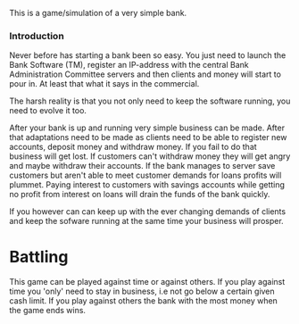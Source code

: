 This is a game/simulation of a very simple bank.

### Introduction

Never before has starting a bank been so easy. You just need to launch the Bank Software (TM), register an IP-address with the central Bank Administration Committee servers and then clients and money will start to pour in. At least that what it says in the commercial.

The harsh reality is that you not only need to keep the software running, you need to evolve it too.

After your bank is up and running very simple business can be made. After that adaptations need to be made as clients need to be able to register new accounts, deposit money and withdraw money. If you fail to do that business will get lost. If customers can't withdraw money they will get angry and maybe withdraw their accounts. If the bank manages to server save customers but aren't able to meet customer demands for loans profits will plummet. Paying interest to customers with savings accounts while getting no profit from interest on loans will drain the funds of the bank quickly.

If you however can can keep up with the ever changing demands of clients and keep the sofware running at the same time your business will prosper.


# Battling

This game can be played against time or against others. If you play against time you 'only' need to stay in business, i.e not go below a certain given cash limit. If you play against others the bank with the most money when the game ends wins.